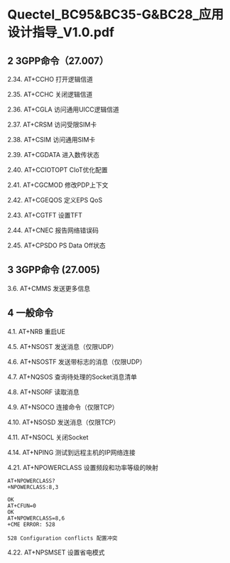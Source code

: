 # Quectel_BC95&BC35-G&BC28_应用设计指导_V1.0.pdf

## 2 3GPP命令（27.007）

2.34. AT+CCHO  打开逻辑信道

2.35. AT+CCHC  关闭逻辑信道

2.36. AT+CGLA  访问通用UICC逻辑信道

2.37. AT+CRSM  访问受限SIM卡

2.38. AT+CSIM  访问通用SIM卡

2.39. AT+CGDATA  进入数传状态

2.40. AT+CCIOTOPT  CIoT优化配置

2.41. AT+CGCMOD  修改PDP上下文

2.42. AT+CGEQOS  定义EPS QoS

2.43. AT+CGTFT  设置TFT

2.44. AT+CNEC  报告网络错误码

2.45. AT+CPSDO  PS Data Off状态

## 3 3GPP命令 (27.005) 

3.6. AT+CMMS  发送更多信息

## 4 一般命令 

4.1. AT+NRB  重启UE

4.5. AT+NSOST  发送消息（仅限UDP）

4.6. AT+NSOSTF  发送带标志的消息（仅限UDP）

4.7. AT+NQSOS  查询待处理的Socket消息清单

4.8. AT+NSORF  读取消息

4.9. AT+NSOCO  连接命令（仅限TCP）

4.10. AT+NSOSD  发送消息（仅限TCP）

4.11. AT+NSOCL  关闭Socket

4.14. AT+NPING  测试到远程主机的IP网络连接

4.21. AT+NPOWERCLASS  设置频段和功率等级的映射

```
AT+NPOWERCLASS? 
+NPOWERCLASS:8,3

OK
AT+CFUN=0
OK
AT+NPOWERCLASS=8,6
+CME ERROR: 528

528 Configuration conflicts 配置冲突 
```

4.22. AT+NPSMSET  设置省电模式